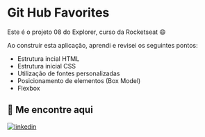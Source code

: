 
# Git Hub Favorites

Este é o projeto 08 do Explorer, curso da Rocketseat 😄

Ao construir esta aplicação, aprendi e revisei os seguintes pontos:


- Estrutura incial HTML
- Estrutura inicial CSS
- Utilização de fontes personalizadas
- Posicionamento de elementos (Box Model)
- Flexbox



## 🔗 Me encontre aqui
[![linkedin](https://img.shields.io/badge/linkedin-0A66C2?style=for-the-badge&logo=linkedin&logoColor=white)](https://www.linkedin.com/in/lucastdcs/)


